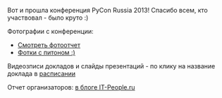 Вот и прошла конференция PyCon Russia 2013! Спасибо всем, кто участвовал - было круто :)


Фотографии с конференции: 
* [Смотреть фотоотчет](http://www.facebook.com/media/set/?set=a.510272319018902.1073741825.475364682509666&type=1&l=024c3c640c)
* [Фотки с питоном :)](http://www.facebook.com/media/set/?set=a.511999932179474.1073741826.475364682509666&type=1)
                          

Видеозписи докладов и слайды презентаций - по клику на название доклада в [расписании](http://pycon.ru/program/schedule/)


Отчет организаторов: [в блоге IT-People.ru](http://it-people.livejournal.com/4790.html)

